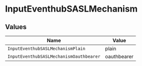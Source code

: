 # InputEventhubSASLMechanism


## Values

| Name                                    | Value                                   |
| --------------------------------------- | --------------------------------------- |
| `InputEventhubSASLMechanismPlain`       | plain                                   |
| `InputEventhubSASLMechanismOauthbearer` | oauthbearer                             |